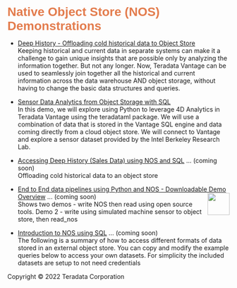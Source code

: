 <b style = 'font-size:28px;font-family:Arial;color:#E37C4D'>Native Object Store (NOS) Demonstrations</b>
 
* [Deep History - Offloading cold historical data to Object Store](../UseCases/DeepHistory/DeepHistory.ipynb)
<br>Keeping historical and current data in separate systems can make it a challenge to gain unique insights that are possible only by analyzing the information together. But not any longer. Now, Teradata Vantage can be used to seamlessly join together all the historical and current information across the data warehouse AND object storage, without having to change the basic data structures and queries.</br>
 
* [Sensor Data Analytics from Object Storage with SQL](../UseCases/IndoorSensor/IndoorSensor.ipynb)
<br>In this demo, we will explore using Python to leverage 4D Analytics in Teradata Vantage using the teradataml package. We will use a combination of data that is stored in the Vantage SQL engine and data coming directly from a cloud object store. We will connect to Vantage and explore a sensor dataset provided by the Intel Berkeley Research Lab.</br>
 
* [Accessing Deep History (Sales Data) using NOS and SQL](#) ... (coming soon)
<br>Offloading cold historical data to an object store</br>
 
* [End to End data pipelines using Python and NOS - Downloadable Demo Overview](#) ... (coming soon)<img src="../UseCases/IndoorSensor/NOS_Icon.jpg" style="float: right; margin-left: 10px; height: 50px; width: auto;" />
<br>Shows two demos - write NOS then read using open source tools.  Demo 2 - write using simulated machine sensor to object store, then read_nos</br>
 
* [Introduction to NOS using SQL](#) ... (coming soon)
<br>The following is a summary of how to access different formats of data stored in an external object store. You can copy and modify the example queries below to access your own datasets. For simplicity the included datasets are setup to not need credentials</br>
 

Copyright © 2022 Teradata Corporation
